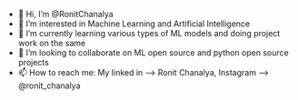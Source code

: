 - 👋 Hi, I’m @RonitChanalya
- 👀 I’m interested in Machine Learning and Artificial Intelligence
- 🌱 I’m currently learning various types of ML models and doing project work on the same
- 💞️ I’m looking to collaborate on ML open source and python open source projects
- 📫 How to reach me: My linked in --> Ronit Chanalya, Instagram --> @ronit_chanalya
